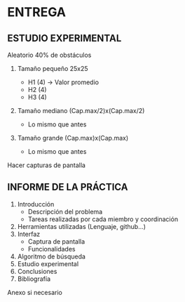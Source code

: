 # ENTREGA

## ESTUDIO EXPERIMENTAL

Aleatorio 40% de obstáculos

1. Tamaño pequeño 25x25	
	 
	- H1 (4) -> Valor promedio
	- H2 (4)
	- H3 (4)

2. Tamaño mediano (Cap.max/2)x(Cap.max/2)

	- Lo mismo que antes

3. Tamaño grande (Cap.max)x(Cap.max)

	- Lo mismo que antes

Hacer capturas de pantalla
 
## INFORME DE LA PRÁCTICA
 
1. Introducción
	- Descripción del problema
	- Tareas realizadas por cada miembro y coordinación
2. Herramientas utilizadas (Lenguaje, github...)
3. Interfaz
	- Captura de pantalla
	- Funcionalidades
4. Algoritmo de búsqueda
5. Estudio experimental
6. Conclusiones
7. Bibliografía

Anexo si necesario
